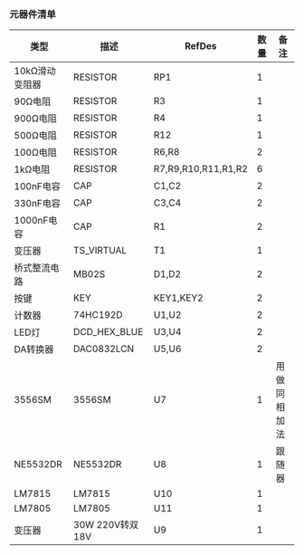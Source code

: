 ### 元器件清单


| 类型           | 描述            | RefDes              | 数量 | 备注         |
| -------------- | --------------- | ------------------- | ---- | ------------ |
| 10kΩ滑动变阻器 | RESISTOR        | RP1                 | 1    |              |
| 90Ω电阻        | RESISTOR        | R3                  | 1    |              |
| 900Ω电阻       | RESISTOR        | R4                  | 1    |              |
| 500Ω电阻       | RESISTOR        | R12                 | 1    |              |
| 100Ω电阻       | RESISTOR        | R6,R8               | 2    |              |
| 1kΩ电阻        | RESISTOR        | R7,R9,R10,R11,R1,R2 | 6    |              |
| 100nF电容      | CAP             | C1,C2               | 2    |              |
| 330nF电容      | CAP             | C3,C4               | 2    |              |
| 1000nF电容     | CAP             | R1                  | 2    |              |
| 变压器         | TS_VIRTUAL      | T1                  | 1    |              |
| 桥式整流电路   | MB02S           | D1,D2               | 2    |              |
| 按键           | KEY             | KEY1,KEY2           | 2    |              |
| 计数器         | 74HC192D        | U1,U2               | 2    |              |
| LED灯          | DCD_HEX_BLUE    | U3,U4               | 2    |              |
| DA转换器       | DAC0832LCN      | U5,U6               | 2    |              |
| 3556SM         | 3556SM          | U7                  | 1    | 用做同相加法 |
| NE5532DR       | NE5532DR        | U8                  | 1    | 跟随器       |
| LM7815         | LM7815          | U10                 | 1    |              |
| LM7805         | LM7805          | U11                 | 1    |              |
| 变压器         | 30W 220V转双18V | U9                  | 1    |              |